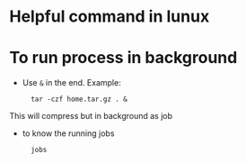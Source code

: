 # Helpful command in lunux

# To run process in background 
- Use ```&``` in the end. Example: 

        tar -czf home.tar.gz . & 
    
This will compress but in background as job

- to know the running jobs 

        jobs
